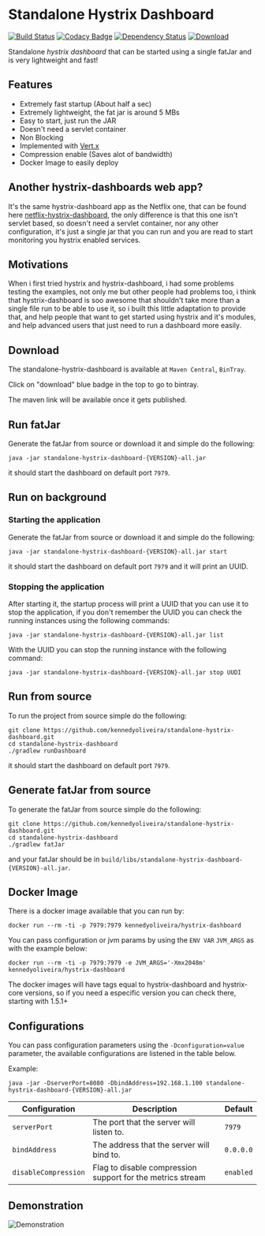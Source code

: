 # Standalone Hystrix Dashboard

[![Build Status](https://travis-ci.org/kennedyoliveira/standalone-hystrix-dashboard.svg?branch=master)](https://travis-ci.org/kennedyoliveira/standalone-hystrix-dashboard)
[![Codacy Badge](https://api.codacy.com/project/badge/grade/ee8e2b298bf24109b642cde4a4df8635)](https://www.codacy.com/app/kennedy-oliveira/standalone-hystrix-dashboard)
[![Dependency Status](https://www.versioneye.com/user/projects/56fcad23905db1003b29956c/badge.svg?style=flat)](https://www.versioneye.com/user/projects/56fcad23905db1003b29956c)
[![Download](https://api.bintray.com/packages/kennedyoliveira/maven/standalone-hystrix-dashboard/images/download.svg) ](https://bintray.com/kennedyoliveira/maven/standalone-hystrix-dashboard/_latestVersion)

Standalone *hystrix dashboard* that can be started using a single fatJar and is very lightweight and fast!

## Features
 - Extremely fast startup (About half a sec)
 - Extremely lightweight, the fat jar is around 5 MBs
 - Easy to start, just run the JAR
 - Doesn't need a servlet container
 - Non Blocking
 - Implemented with [Vert.x](http://vertx.io/)
 - Compression enable (Saves alot of bandwidth)
 - Docker Image to easily deploy

 
## Another hystrix-dashboards web app?
It's the same hystrix-dashboard app as the Netflix one, 
that can be found here [netflix-hystrix-dashboard](https://github.com/Netflix/Hystrix/tree/master/hystrix-dashboard), 
the only difference is that this one isn't servlet based, 
so doesn't need a servlet container, nor any other configuration, 
it's just a single jar that you can run and you are read to start monitoring you hystrix enabled services. 


## Motivations
When i first tried hystrix and hystrix-dashboard, i had some problems testing the examples, not only me but other people had problems too, i think that hystrix-dashboard is soo awesome that shouldn't take more than a single file run to be able to use it, so i built this little adaptation to provide that, and help people that want to get started using hystrix and it's modules, and help advanced users that just need to run a dashboard more easily.
 
 
## Download
The standalone-hystrix-dashboard is available at `Maven Central`, `BinTray`. 

Click on "download" blue badge in the top to go to bintray.

The maven link will be available once it gets published.


## Run fatJar
Generate the fatJar from source or download it and simple do the following:
```
java -jar standalone-hystrix-dashboard-{VERSION}-all.jar
```
it should start the dashboard on default port `7979`.

## Run on background
### Starting the application
Generate the fatJar from source or download it and simple do the following:
```
java -jar standalone-hystrix-dashboard-{VERSION}-all.jar start
```
it should start the dashboard on default port `7979` and it will print an UUID.

### Stopping the application
After starting it, the startup process will print a UUID that you can use it to stop the application,
if you don't remember the UUID you can check the running instances using the following commands:
```
java -jar standalone-hystrix-dashboard-{VERSION}-all.jar list
```

With the UUID you can stop the running instance with the following command:
```
java -jar standalone-hystrix-dashboard-{VERSION}-all.jar stop UUDI
```

## Run from source
To run the project from source simple do the following:
```
git clone https://github.com/kennedyoliveira/standalone-hystrix-dashboard.git
cd standalone-hystrix-dashboard
./gradlew runDashboard
```

it should start the dashboard on default port `7979`.

## Generate fatJar from source
To generate the fatJar from source simple do the following:
```
git clone https://github.com/kennedyoliveira/standalone-hystrix-dashboard.git
cd standalone-hystrix-dashboard
./gradlew fatJar
```
and your fatJar should be in `build/libs/standalone-hystrix-dashboard-{VERSION}-all.jar`.


## Docker Image
There is a docker image available that you can run by:
```
docker run --rm -ti -p 7979:7979 kennedyoliveira/hystrix-dashboard
```

You can pass configuration or jvm params by using the `ENV VAR` `JVM_ARGS` as with the example below:
```
docker run --rm -ti -p 7979:7979 -e JVM_ARGS='-Xmx2048m' kennedyoliveira/hystrix-dashboard
```

The docker images will have tags equal to hystrix-dashboard and hystrix-core versions, so if you need a especific version you can check there, starting with 1.5.1+


## Configurations

You can pass configuration parameters using the `-Dconfiguration=value` parameter, the available configurations are listened in the table below.

Example:

```
java -jar -DserverPort=8080 -DbindAddress=192.168.1.100 standalone-hystrix-dashboard-{VERSION}-all.jar
```

| Configuration | Description | Default |
|---------------|-------------|---------|
| `serverPort` | The port that the server will listen to. | `7979` |
| `bindAddress` | The address that the server will bind to. | `0.0.0.0` |
| `disableCompression` | Flag to disable compression support for the metrics stream | `enabled` | 

## Demonstration
![Demonstration](https://dl.dropboxusercontent.com/u/17155314/standalone-hystrix-dashboard-example.gif)
